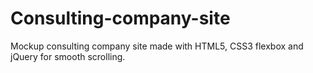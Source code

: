# Consulting-company-site

Mockup consulting company site made with HTML5, CSS3 flexbox and jQuery for smooth scrolling.
